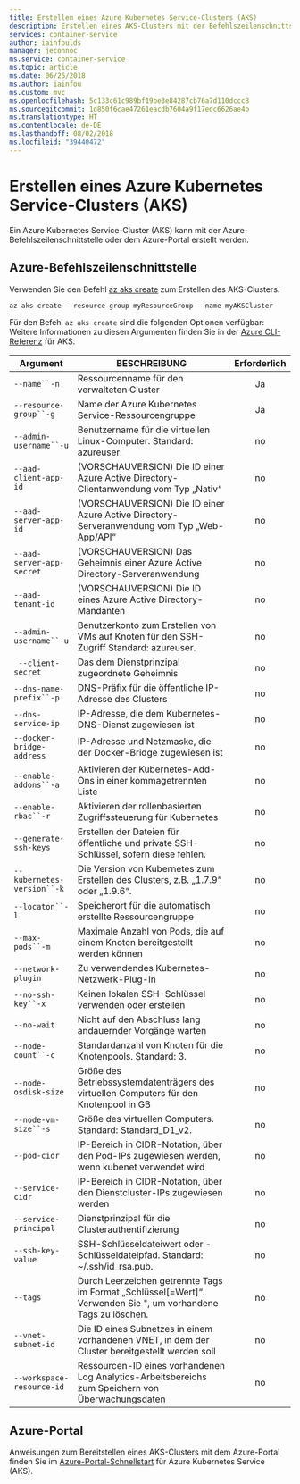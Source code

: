 ```yaml
---
title: Erstellen eines Azure Kubernetes Service-Clusters (AKS)
description: Erstellen eines AKS-Clusters mit der Befehlszeilenschnittstelle oder dem Azure-Portal
services: container-service
author: iainfoulds
manager: jeconnoc
ms.service: container-service
ms.topic: article
ms.date: 06/26/2018
ms.author: iainfou
ms.custom: mvc
ms.openlocfilehash: 5c133c61c989bf19be3e84287cb76a7d110dccc8
ms.sourcegitcommit: 1d850f6cae47261eacdb7604a9f17edc6626ae4b
ms.translationtype: HT
ms.contentlocale: de-DE
ms.lasthandoff: 08/02/2018
ms.locfileid: "39440472"
---
```

# <a name="create-an-azure-kubernetes-service-aks-cluster"></a>Erstellen eines Azure Kubernetes Service-Clusters (AKS)

Ein Azure Kubernetes Service-Cluster (AKS) kann mit der Azure-Befehlszeilenschnittstelle oder dem Azure-Portal erstellt werden.

## <a name="azure-cli"></a>Azure-Befehlszeilenschnittstelle

Verwenden Sie den Befehl [az aks create][az-aks-create] zum Erstellen des AKS-Clusters.

```azurecli-interactive
az aks create --resource-group myResourceGroup --name myAKSCluster
```

Für den Befehl `az aks create` sind die folgenden Optionen verfügbar: Weitere Informationen zu diesen Argumenten finden Sie in der [Azure CLI-Referenz][az-aks-create] für AKS.

| Argument | BESCHREIBUNG | Erforderlich |
|---|---|:---:|
| `--name``-n` | Ressourcenname für den verwalteten Cluster | Ja |
| `--resource-group``-g` | Name der Azure Kubernetes Service-Ressourcengruppe | Ja |
| `--admin-username``-u` | Benutzername für die virtuellen Linux-Computer.  Standard: azureuser. | no |
| `--aad-client-app-id` | (VORSCHAUVERSION) Die ID einer Azure Active Directory-Clientanwendung vom Typ „Nativ“ | no |
| `--aad-server-app-id` | (VORSCHAUVERSION) Die ID einer Azure Active Directory-Serveranwendung vom Typ „Web-App/API“ | no |
| `--aad-server-app-secret` | (VORSCHAUVERSION) Das Geheimnis einer Azure Active Directory-Serveranwendung | no |
| `--aad-tenant-id` | (VORSCHAUVERSION) Die ID eines Azure Active Directory-Mandanten | no |
| `--admin-username``-u` | Benutzerkonto zum Erstellen von VMs auf Knoten für den SSH-Zugriff  Standard: azureuser. | no |
| ` --client-secret` | Das dem Dienstprinzipal zugeordnete Geheimnis | no |
| `--dns-name-prefix``-p` | DNS-Präfix für die öffentliche IP-Adresse des Clusters | no |
| `--dns-service-ip` | IP-Adresse, die dem Kubernetes-DNS-Dienst zugewiesen ist | no |
| `--docker-bridge-address` | IP-Adresse und Netzmaske, die der Docker-Bridge zugewiesen ist | no |
| `--enable-addons``-a` | Aktivieren der Kubernetes-Add-Ons in einer kommagetrennten Liste | no |
| `--enable-rbac``-r` | Aktivieren der rollenbasierten Zugriffssteuerung für Kubernetes | no |
| `--generate-ssh-keys` | Erstellen der Dateien für öffentliche und private SSH-Schlüssel, sofern diese fehlen. | no |
| `--kubernetes-version``-k` | Die Version von Kubernetes zum Erstellen des Clusters, z.B. „1.7.9“ oder „1.9.6“. | no |
| `--locaton``-l` | Speicherort für die automatisch erstellte Ressourcengruppe | no |
| `--max-pods``-m` | Maximale Anzahl von Pods, die auf einem Knoten bereitgestellt werden können | no |
| `--network-plugin` | Zu verwendendes Kubernetes-Netzwerk-Plug-In | no |
| `--no-ssh-key``-x` | Keinen lokalen SSH-Schlüssel verwenden oder erstellen | no |
| `--no-wait` | Nicht auf den Abschluss lang andauernder Vorgänge warten | no |
| `--node-count``-c` | Standardanzahl von Knoten für die Knotenpools.  Standard: 3. | no |
| `--node-osdisk-size` | Größe des Betriebssystemdatenträgers des virtuellen Computers für den Knotenpool in GB | no |
| `--node-vm-size``-s` | Größe des virtuellen Computers.  Standard: Standard_D1_v2. | no |
| `--pod-cidr` | IP-Bereich in CIDR-Notation, über den Pod-IPs zugewiesen werden, wenn kubenet verwendet wird | no |
| `--service-cidr` | IP-Bereich in CIDR-Notation, über den Dienstcluster-IPs zugewiesen werden | no |
| `--service-principal` | Dienstprinzipal für die Clusterauthentifizierung | no |
| `--ssh-key-value` | SSH-Schlüsseldateiwert oder -Schlüsseldateipfad.  Standard: ~/.ssh/id_rsa.pub. | no |
| `--tags` | Durch Leerzeichen getrennte Tags im Format „Schlüssel[=Wert]“. Verwenden Sie ", um vorhandene Tags zu löschen. | no |
| `--vnet-subnet-id` | Die ID eines Subnetzes in einem vorhandenen VNET, in dem der Cluster bereitgestellt werden soll | no |
| `--workspace-resource-id` | Ressourcen-ID eines vorhandenen Log Analytics-Arbeitsbereichs zum Speichern von Überwachungsdaten | no |

## <a name="azure-portal"></a>Azure-Portal

Anweisungen zum Bereitstellen eines AKS-Clusters mit dem Azure-Portal finden Sie im [Azure-Portal-Schnellstart][aks-portal-quickstart] für Azure Kubernetes Service (AKS).

<!-- LINKS - internal -->
[az-aks-create]: /cli/azure/aks?view=azure-cli-latest#az-aks-create
[aks-portal-quickstart]: kubernetes-walkthrough-portal.md
